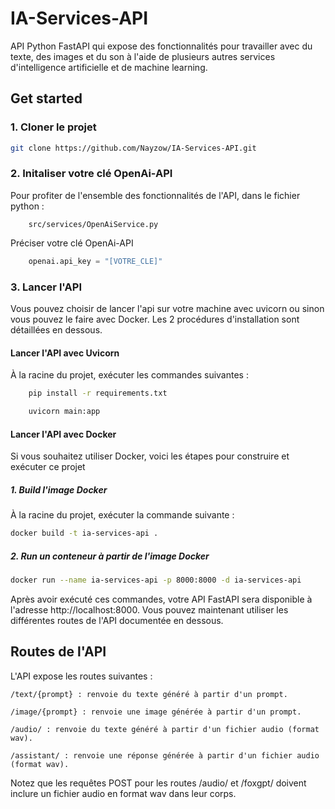 # IA-Services-API

API Python FastAPI qui expose des fonctionnalités pour travailler avec du texte, des images et du son à l'aide de plusieurs autres services d'intelligence artificielle et de machine learning.

## Get started

### 1. Cloner le projet

```bash
git clone https://github.com/Nayzow/IA-Services-API.git
```

### 2. Initaliser votre clé OpenAi-API

Pour profiter de l'ensemble des fonctionnalités de l'API, dans le fichier python :

```
    src/services/OpenAiService.py
```

Préciser votre clé OpenAi-API

```python
    openai.api_key = "[VOTRE_CLE]"
```

### 3. Lancer l'API

Vous pouvez choisir de lancer l'api sur votre machine avec uvicorn ou sinon vous pouvez le faire avec Docker. Les 2 procédures d'installation sont détaillées en dessous.

#### Lancer l'API avec Uvicorn

À la racine du projet, exécuter les commandes suivantes :

```bash
    pip install -r requirements.txt
```

```bash
    uvicorn main:app
```

#### Lancer l'API avec Docker

Si vous souhaitez utiliser Docker, voici les étapes pour construire et exécuter ce projet

##### 1. Build l'image Docker

À la racine du projet, exécuter la commande suivante :

```bash
docker build -t ia-services-api .
```

##### 2. Run un conteneur à partir de l'image Docker

```bash
docker run --name ia-services-api -p 8000:8000 -d ia-services-api
```

Après avoir exécuté ces commandes, votre API FastAPI sera disponible à l'adresse http://localhost:8000.
Vous pouvez maintenant utiliser les différentes routes de l'API documentée en dessous.

## Routes de l'API

L'API expose les routes suivantes :

```
/text/{prompt} : renvoie du texte généré à partir d'un prompt.
```

```
/image/{prompt} : renvoie une image générée à partir d'un prompt.
```

```
/audio/ : renvoie du texte généré à partir d'un fichier audio (format wav).
```

```
/assistant/ : renvoie une réponse générée à partir d'un fichier audio (format wav).
```

Notez que les requêtes POST pour les routes /audio/ et /foxgpt/ doivent inclure un fichier audio en format wav dans leur corps.